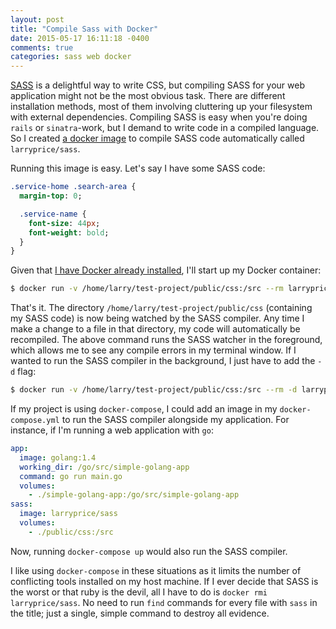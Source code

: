 ```yaml
---
layout: post
title: "Compile Sass with Docker"
date: 2015-05-17 16:11:18 -0400
comments: true
categories: sass web docker
---
```


[SASS](http://sass-lang.com/) is a delightful way to write CSS, but compiling SASS for your web application might not be the most obvious task. There are different installation methods, most of them involving cluttering up your filesystem with external dependencies.  Compiling SASS is easy when you're doing `rails` or `sinatra`-work, but I demand to write code in a compiled language. So I created [a docker image](https://registry.hub.docker.com/u/larryprice/sass/) to compile SASS code automatically called `larryprice/sass`.

Running this image is easy. Let's say I have some SASS code:

``` sass /home/larry/test-project/public/css/style.sass
.service-home .search-area {
  margin-top: 0;

  .service-name {
    font-size: 44px;
    font-weight: bold;
  }
}
```

Given that [I have Docker already installed](https://docs.docker.com/installation/#installation), I'll start up my Docker container:

``` bash
$ docker run -v /home/larry/test-project/public/css:/src --rm larryprice/sass
```

That's it. The directory `/home/larry/test-project/public/css` (containing my SASS code) is now being watched by the SASS compiler. Any time I make a change to a file in that directory, my code will automatically be recompiled. The above command runs the SASS watcher in the foreground, which allows me to see any compile errors in my terminal window. If I wanted to run the SASS compiler in the background, I just have to add the `-d` flag:

``` bash
$ docker run -v /home/larry/test-project/public/css:/src --rm -d larryprice/sass
```

If my project is using `docker-compose`, I could add an image in my `docker-compose.yml` to run the SASS compiler alongside my application. For instance, if I'm running a web application with `go`:

``` yaml docker-compose.yml
app:
  image: golang:1.4
  working_dir: /go/src/simple-golang-app
  command: go run main.go
  volumes:
    - ./simple-golang-app:/go/src/simple-golang-app
sass:
  image: larryprice/sass
  volumes:
    - ./public/css:/src
```

Now, running `docker-compose up` would also run the SASS compiler.

I like using `docker-compose` in these situations as it limits the number of conflicting tools installed on my host machine. If I ever decide that SASS is the worst or that ruby is the devil, all I have to do is `docker rmi larryprice/sass`. No need to run `find` commands for every file with `sass` in the title; just a single, simple command to destroy all evidence.
